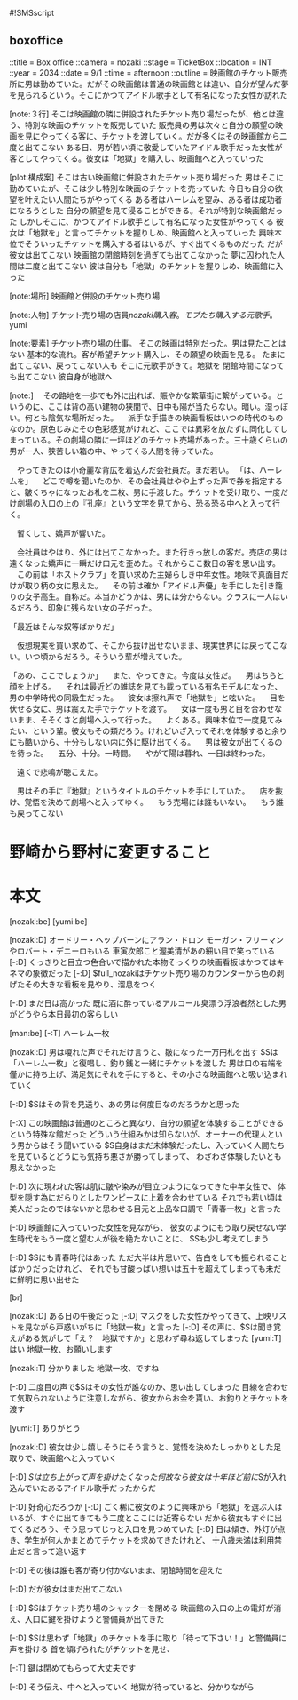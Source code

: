 #!SMSscript

## boxoffice

::title = Box office
::camera = nozaki
::stage = TicketBox
::location = INT
::year = 2034
::date = 9/1
::time = afternoon
::outline = 映画館のチケット販売所に男は勤めていた。だがその映画館は普通の映画館とは違い、自分が望んだ夢を見られるという。そこにかつてアイドル歌手として有名になった女性が訪れた

[note:３行]
そこは映画館の隣に併設されたチケット売り場だったが、他とは違う、特別な映画のチケットを販売していた
販売員の男は次々と自分の願望の映画を見にやってくる客に、チケットを渡していく。だが多くはその映画館から二度と出てこない
ある日、男が若い頃に敬愛していたアイドル歌手だった女性が客としてやってくる。彼女は「地獄」を購入し、映画館へと入っていった

[plot:構成案]
そこは古い映画館に併設されたチケット売り場だった
男はそこに勤めていたが、そこは少し特別な映画のチケットを売っていた
今日も自分の欲望を叶えたい人間たちがやってくる
ある者はハーレムを望み、ある者は成功者になろうとした
自分の願望を見て浸ることができる。それが特別な映画館だった
しかしそこに、かつてアイドル歌手として有名になった女性がやってくる
彼女は「地獄を」と言ってチケットを握りしめ、映画館へと入っていった
興味本位でそういったチケットを購入する者はいるが、すぐ出てくるものだった
だが彼女は出てこない
映画館の閉館時刻を過ぎても出てこなかった
夢に囚われた人間は二度と出てこない
彼は自分も「地獄」のチケットを握りしめ、映画館に入った

[note:場所]
映画館と併設のチケット売り場

[note:人物]
チケット売り場の店員$nozaki
購入客。モブたち
購入する元歌手。$yumi

[note:要素]
チケット売り場の仕事。
そこの映画は特別だった。男は見たことはない
基本的な流れ。客が希望チケット購入し、その願望の映画を見る。
たまに出てこない、戻ってこない人も
そこに元歌手がきて。地獄を
閉館時間になっても出てこない
彼自身が地獄へ

[note:]
　その路地を一歩でも外に出れば、賑やかな繁華街に繋がっている。というのに、ここは背の高い建物の狭間で、日中も陽が当たらない。暗い。湿っぽい。何とも陰気な場所だった。
　派手な手描きの映画看板はいつの時代のものなのか。原色じみたその色彩感覚がけれど、ここでは異彩を放たずに同化してしまっている。その劇場の隣に一坪ほどのチケット売場があった。三十歳くらいの男が一人、狭苦しい箱の中、やってくる人間を待っていた。

　やってきたのは小奇麗な背広を着込んだ会社員だ。まだ若い。
「は、ハーレムを」
　どこで噂を聞いたのか、その会社員はやや上ずった声で券を指定すると、皺くちゃになったお札を二枚、男に手渡した。チケットを受け取り、一度だけ劇場の入口の上の『孔座』という文字を見てから、恐る恐る中へと入って行く。

　暫くして、嬌声が響いた。

　会社員はやはり、外には出てこなかった。また行きっ放しの客だ。売店の男は遠くなった嬌声に一瞬だけ口元を歪めた。それからここ数日の客を思い出す。
　この前は「ホストクラブ」を買い求めた主婦らしき中年女性。地味で真面目だけが取り柄の女に思えた。
　その前は確か「アイドル声優」を手にした引き籠りの女子高生。自称だ。本当かどうかは、男には分からない。クラスに一人はいるだろう、印象に残らない女の子だった。

「最近はそんな奴等ばかりだ」

　仮想現実を買い求めて、そこから抜け出せないまま、現実世界には戻ってこない。いつ頃からだろう。そういう輩が増えていた。

「あの、ここでしょうか」
　また、やってきた。今度は女性だ。
　男はちらと顔を上げる。
　それは最近どの雑誌を見ても載っている有名モデルになった、男の中学時代の同級生だった。
　彼女は擦れ声で「地獄を」と呟いた。
　目を伏せる女に、男は震えた手でチケットを渡す。
　女は一度も男と目を合わせないまま、そそくさと劇場へ入って行った。
　よくある。興味本位で一度見てみたい、という輩。彼女もその類だろう。けれどいざ入ってそれを体験すると余りにも酷いから、十分もしない内に外に駆け出てくる。
　男は彼女が出てくるのを待った。
　五分、十分。一時間。
　やがて陽は暮れ、一日は終わった。

　遠くで悲鳴が聴こえた。

　男はその手に『地獄』というタイトルのチケットを手にしていた。
　店を抜け、覚悟を決めて劇場へと入ってゆく。
　もう売場には誰もいない。
　もう誰も戻ってこない


# 野崎から野村に変更すること

# 本文

[nozaki:be]
[yumi:be]

[nozaki:D]
オードリー・ヘップバーンにアラン・ドロン
モーガン・フリーマンやロバート・デニーロもいる
車寅次郎こと渥美清があの細い目で笑っている
[-:D]
くっきりと目立つ色合いで描かれた本物そっくりの映画看板はかつてはキネマの象徴だった
[-:D]
$full_nozakiはチケット売り場のカウンターから色の剥げたその大きな看板を見やり、溜息をつく

[-:D]
まだ日は高かった
既に酒に酔っているアルコール臭漂う浮浪者然とした男がどうやら本日最初の客らしい

[man:be]
[-:T]
ハーレム一枚

[nozaki:D]
男は嗄れた声でそれだけ言うと、皺になった一万円札を出す
$Sは「ハーレム一枚」と復唱し、釣り銭と一緒にチケットを渡した
男は口の右端を僅かに持ち上げ、満足気にそれを手にすると、その小さな映画館へと吸い込まれていく

[-:D]
$Sはその背を見送り、あの男は何度目なのだろうかと思った

[-:X]
この映画館は普通のところと異なり、自分の願望を体験することができるという特殊な館だった
どういう仕組みかは知らないが、オーナーの代理人という男からはそう聞いている
$S自身はまだ未体験だったし、入っていく人間たちを見ているとどうにも気持ち悪さが勝ってしまって、
わざわざ体験したいとも思えなかった

[-:D]
次に現われた客は肌に皺や染みが目立つようになってきた中年女性で、
体型を隠す為にだらりとしたワンピースに上着を合わせている
それでも若い頃は美人だったのではないかと思わせる目元と上品な口調で「青春一枚」と言った

[-:D]
映画館に入っていった女性を見ながら、
彼女のようにもう取り戻せない学生時代をもう一度と望む人が後を絶たないことに、
$Sも少し考えてしまう

[-:D]
$Sにも青春時代はあった
ただ大半は片思いで、告白をしても振られることばかりだったけれど、
それでも甘酸っぱい想いは五十を超えてしまっても未だに鮮明に思い出せた

[br]

[nozaki:D]
ある日の午後だった
[-:D]
マスクをした女性がやってきて、上映リストを見ながら戸惑いがちに「地獄一枚」と言った
[-:D]
その声に、$Sは聞き覚えがある気がして「え？　地獄ですか」と思わず尋ね返してしまった
[yumi:T]
はい
地獄一枚、お願いします

[nozaki:T]
分かりました
地獄一枚、ですね

[-:D]
二度目の声で$Sはその女性が誰なのか、思い出してしまった
目線を合わせて気取られないように注意しながら、彼女からお金を貰い、お釣りとチケットを渡す

[yumi:T]
ありがとう

[nozaki:D]
彼女は少し嬉しそうにそう言うと、覚悟を決めたしっかりとした足取りで、映画館へと入っていく

[-:D]
$Sは立ち上がって声を掛けたくなった
何故なら彼女は十年ほど前に$Sが入れ込んでいたあるアイドル歌手だったからだ

[-:D]
好奇心だろうか
[-:D]
ごく稀に彼女のように興味から「地獄」を選ぶ人はいるが、すぐに出てきてもう二度とここには近寄らない
だから彼女もすぐに出てくるだろう、そう思ってじっと入口を見つめていた
[-:D]
日は傾き、外灯が点き、学生が何人かまとめてチケットを求めてきたけれど、
十八歳未満は利用禁止だと言って追い返す

[-:D]
その後は誰も客が寄り付かないまま、閉館時間を迎えた

[-:D]
だが彼女はまだ出てこない

[-:D]
$Sはチケット売り場のシャッターを閉める
映画館の入口の上の電灯が消え、入口に鍵を掛けようと警備員が出てきた

[-:D]
$Sは思わず「地獄」のチケットを手に取り「待って下さい！」と警備員に声を掛ける
首を傾げられたがチケットを見せ、

[-:T]
鍵は閉めてもらって大丈夫です

[-:D]
そう伝え、中へと入っていく
地獄が待っていると、分かりながら
